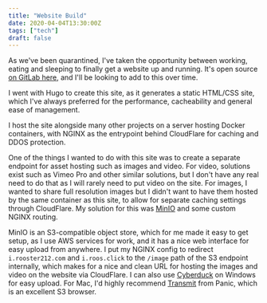 ```yaml
---
title: "Website Build"
date: 2020-04-04T13:30:00Z
tags: ["tech"]
draft: false
---
```


As we've been quarantined, I've taken the opportunity between working, eating and sleeping to finally get a website up and running. It's open source [on GitLab here](https://gitlab.com/Rooster212/roosdotclick), and I'll be looking to add to this over time.

I went with Hugo to create this site, as it generates a static HTML/CSS site, which I've always preferred for the performance, cacheability and general ease of management.

I host the site alongside many other projects on a server hosting Docker containers, with NGINX as the entrypoint behind CloudFlare for caching and DDOS protection.

One of the things I wanted to do with this site was to create a separate endpoint for asset hosting such as images and video. For video, solutions exist such as Vimeo Pro and other similar solutions, but I don't have any real need to do that as I will rarely need to put video on the site. For images, I wanted to share full resolution images but I didn't want to have them hosted by the same container as this site, to allow for separate caching settings through CloudFlare. My solution for this was [MinIO](https://min.io/) and some custom NGINX routing.

MinIO is an S3-compatible object store, which for me made it easy to get setup, as I use AWS services for work, and it has a nice web interface for easy upload from anywhere. I put my NGINX config to redirect `i.rooster212.com` and `i.roos.click` to the `/image` path of the S3 endpoint internally, which makes for a nice and clean URL for hosting the images and video on the website via CloudFlare. I can also use [Cyberduck](https://cyberduck.io/) on Windows for easy upload. For Mac, I'd highly recommend [Transmit](https://www.panic.com/transmit/) from Panic, which is an excellent S3 browser.

